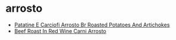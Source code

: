 # arrosto

 * [Patatine E Carciofi Arrosto Br Roasted Potatoes And Artichokes](../index/p/patatine-e-carciofi-arrosto-br-roasted-potatoes-and-artichokes-101059.json)
 * [Beef Roast In Red Wine Carni Arrosto](../index/b/beef-roast-in-red-wine-carni-arrosto.json)
